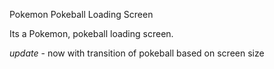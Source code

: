 Pokemon Pokeball Loading Screen

Its a Pokemon, pokeball loading screen.

*update* - now with transition of pokeball based on screen size
